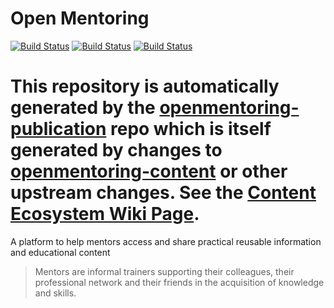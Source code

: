 # Open Mentoring

[![Build Status](https://travis-ci.org/iilab/openmentoring-content.svg)](https://travis-ci.org/iilab/openmentoring-content)
[![Build Status](https://travis-ci.org/iilab/openmentoring-publication.svg)](https://travis-ci.org/iilab/openmentoring-publication)
[![Build Status](https://travis-ci.org/iilab/openmentoring-web.svg)](https://travis-ci.org/iilab/openmentoring-web)

This repository is automatically generated by the [openmentoring-publication](https://github.com/iilab/openmentoring-publication) repo which is itself generated by changes to [openmentoring-content](https://github.com/iilab/openmentoring-content) or other upstream changes. See the [Content Ecosystem Wiki Page](https://github.com/iilab/openmentoring-content/wiki/Content-Ecosystem).
=======
A platform to help mentors access and share practical reusable information and educational content

> Mentors are informal trainers supporting their colleagues, their professional network and their friends in the acquisition of knowledge and skills.
